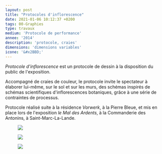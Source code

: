 ```yaml
---
layout: post
title: "Protocoles d'inflorescence"
date: 2021-01-06 10:12:37 +0200
tags: 00-Graphies
type: travaux
medium: 'Protocole de performance'
annee: '2014'
description: 'protocole, craies'
dimensions: 'dimensions variables'
icone: '&#x2BBD;'
---
```

*Protocole d'inflorescence* est un protocole de dessin à la disposition du public de l'exposition.

Accompagné de craies de couleur, le protocole invite le spectateur à élaborer lui-même, sur le sol et sur les murs, des schémas inspirés de schémas scientifiques d'inflorescences botaniques, grâce à une série de contraintes de processus.

<figcaption>Protocole réalisé suite à la résidence <i>Vorwerk</i>, à la Pierre Bleue, et mis en place lors de l'exposition <i>le Mal des Ardents</i>, à la Commanderie des Antonins, à Saint-Marc-La-Lande.</figcaption>
<figure><img class="photopost" src="{{site.baseurl}}/imgs/inflorescences01.gif" onmouseover="this.src='{{site.baseurl}}/imgs/inflorescences01.jpg'" onmouseout="this.src='{{site.baseurl}}/imgs/inflorescences01.gif'" /></figure>
<figure><img class="photopost" src="{{site.baseurl}}/imgs/inflorescences02.gif" onmouseover="this.src='{{site.baseurl}}/imgs/inflorescences02.jpg'" onmouseout="this.src='{{site.baseurl}}/imgs/inflorescences02.gif'" /></figure>
<figure><img class="photopost" src="{{site.baseurl}}/imgs/inflorescences04.gif" onmouseover="this.src='{{site.baseurl}}/imgs/inflorescences04.jpg'" onmouseout="this.src='{{site.baseurl}}/imgs/inflorescences04.gif'" /></figure>
